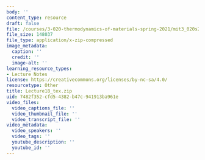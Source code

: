 ```yaml
---
body: ''
content_type: resource
draft: false
file: /courses/3-020-thermodynamics-of-materials-spring-2021/mit3_020s21_lecture18_tex.zip
file_size: 148037
file_type: application/x-zip-compressed
image_metadata:
  caption: ''
  credit: ''
  image-alt: ''
learning_resource_types:
- Lecture Notes
license: https://creativecommons.org/licenses/by-nc-sa/4.0/
resourcetype: Other
title: Lecture18_tex.zip
uid: 7482f352-cfd5-4382-b47c-941913ba961e
video_files:
  video_captions_file: ''
  video_thumbnail_file: ''
  video_transcript_file: ''
video_metadata:
  video_speakers: ''
  video_tags: ''
  youtube_description: ''
  youtube_id: ''
---
```

